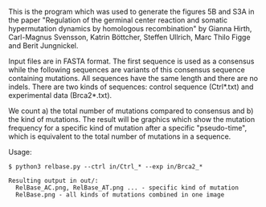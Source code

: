 This is the program which was used to generate the figures 5B and S3A in the
paper "Regulation of the germinal center reaction and somatic hypermutation
dynamics by homologous recombination" by Gianna Hirth, Carl-Magnus Svensson,
Katrin Böttcher, Steffen Ullrich, Marc Thilo Figge and Berit Jungnickel.

Input files are in FASTA format. The first sequence is used as a consensus
while the following sequences are variants of this consensus sequence
containing mutations. All sequences have the same length and there are no
indels.
There are two kinds of sequences: control sequence  (Ctrl*.txt) and experimental
data (Brca2*.txt).

We count a) the total number of mutations compared to consensus and b) the kind
of mutations.
The result will be graphics which show the mutation frequency for a specific
kind of mutation after a specific "pseudo-time", which is equivalent to the
total number of mutations in a sequence.

Usage:

    $ python3 relbase.py --ctrl in/Ctrl_* --exp in/Brca2_*

    Resulting output in out/:
      RelBase_AC.png, RelBase_AT.png ... - specific kind of mutation
      RelBase.png - all kinds of mutations combined in one image


